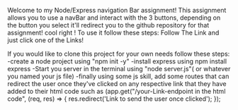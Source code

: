 Welcome to my Node/Express navigation Bar assignment!
This assignment allows you to use a navBar and interact with the 3 buttons, depending on the button you select it'll redirect you to the github repository for that assignment! cool right !
To use it follow these steps:
Follow The Link and just click one of the Links!

  If you would like to clone this project for your own needs follow these steps:
  -create a node project using "npm init -y"
  -install express using npm install express
  -Start you server in the terminal using "node server.js"( or whatever you named your js file)
  -finally using some js skill, add some routes that can redirect the user once they've clicked on any respective link that they have added to their html code such as (app.get("/your-Link-endpoint in the html code", (req, res) => {
  res.redirect('Link to send the user once clicked');
});
  
